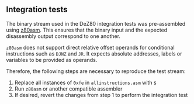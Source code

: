 ## Integration tests

The binary stream used in the DeZ80 integration tests was pre-assembled using
[z80asm](https://www.nongnu.org/z80asm/). This ensures that the binary input
and the expected disassembly output correspond to one another.

`z80asm` does not support direct relative offset operands for conditional instructions such as `DJNZ` and `JR`.
It expects absolute addresses, labels or variables to be provided as operands.

Therefore, the following steps are necessary to reproduce the test stream:
1. Replace all instances of `0xfe` in `allinstructions.asm` with `$`
2. Run `z80asm` or another compatible assembler
3. If desired, revert the changes from step 1 to perform the integration test
